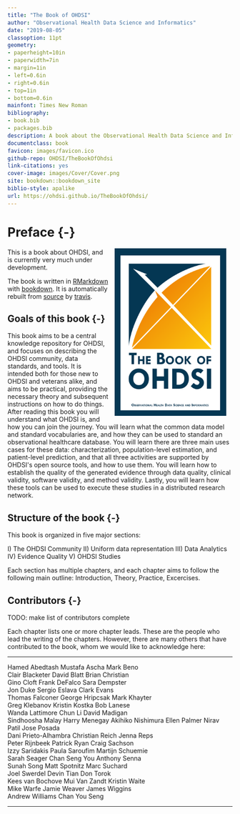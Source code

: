 ```yaml
--- 
title: "The Book of OHDSI"
author: "Observational Health Data Science and Informatics"
date: "2019-08-05"
classoption: 11pt      
geometry:
- paperheight=10in 
- paperwidth=7in
- margin=1in
- left=0.6in
- right=0.6in
- top=1in
- bottom=0.6in
mainfont: Times New Roman
bibliography:
- book.bib
- packages.bib
description: A book about the Observational Health Data Science and Informatics (OHDS). It described the OHDSI community, open standards and open source software.
documentclass: book
favicon: images/favicon.ico
github-repo: OHDSI/TheBookOfOhdsi
link-citations: yes
cover-image: images/Cover/Cover.png
site: bookdown::bookdown_site
biblio-style: apalike
url: https://ohdsi.github.io/TheBookOfOhdsi/
---
```




# Preface {-}

<img src="images/Cover/Cover.png" width="250" height="375" alt="Cover image" align="right" style="margin: 0 1em 0 1em" /> This is a book about OHDSI, and is currently very much under development. 

The book is written in [RMarkdown](https://rmarkdown.rstudio.com) with [bookdown](https://bookdown.org). It is automatically rebuilt from [source](https://github.com/OHDSI/TheBookOfOhdsi) by [travis](http://travis-ci.org/). 

## Goals of this book {-}

This book aims to be a central knowledge repository for OHDSI, and focuses on describing the OHDSI community, data standards, and tools. It is intended both for those new to OHDSI and veterans alike, and aims to be practical, providing the necessary theory and subsequent instructions on how to do things. After reading this book you will understand what OHDSI is, and how you can join the journey. You will learn what the common data model and standard vocabularies are, and how they can be used to standard an observational healthcare database. You will learn there are three main uses cases for these data: characterization, population-level estimation, and patient-level prediction, and that all three activities are supported by OHDSI's open source tools, and how to use them. You will learn how to establish the quality of the generated evidence through data quality, clinical validity, software validity, and method validity. Lastly, you will learn how these tools can be used to execute these studies in a distributed research network.

## Structure of the book {-}

This book is organized in five major sections: 

I) The OHDSI Community
II) Uniform data representation
III) Data Analytics
IV) Evidence Quality
V) OHDSI Studies

Each section has multiple chapters, and each chapter aims to follow the following main outline: Introduction, Theory, Practice, Excercises. 

## Contributors {-}

TODO: make list of contributors complete

Each chapter lists one or more chapter leads. These are the people who lead the writing of the chapters. However, there are many others that have contributed to the book, whom we would like to acknowledge here:


---------------------  ----------------  ------------------
Hamed Abedtash         Mustafa Ascha     Mark Beno         
Clair Blacketer        David Blatt       Brian Christian   
Gino Cloft             Frank DeFalco     Sara Dempster     
Jon Duke               Sergio Eslava     Clark Evans       
Thomas Falconer        George Hripcsak   Mark Khayter      
Greg Klebanov          Kristin Kostka    Bob Lanese        
Wanda Lattimore        Chun Li           David Madigan     
Sindhoosha  Malay      Harry Menegay     Akihiko Nishimura 
Ellen Palmer           Nirav Patil       Jose Posada       
Dani Prieto-Alhambra   Christian Reich   Jenna Reps        
Peter Rijnbeek         Patrick Ryan      Craig Sachson     
Izzy Saridakis         Paula Saroufim    Martijn Schuemie  
Sarah Seager           Chan Seng You     Anthony Senna     
Sunah Song             Matt Spotnitz     Marc Suchard      
Joel Swerdel           Devin Tian        Don Torok         
Kees van Bochove       Mui Van Zandt     Kristin Waite     
Mike Warfe             Jamie Weaver      James Wiggins     
Andrew Williams        Chan You Seng                       
---------------------  ----------------  ------------------

